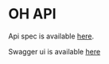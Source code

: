# OH API

Api spec is available [here](https://www.open-hospital.org/oh-api/v2/api-docs).

Swagger ui is available [here](https://www.open-hospital.org/oh-api/swagger-ui.html)